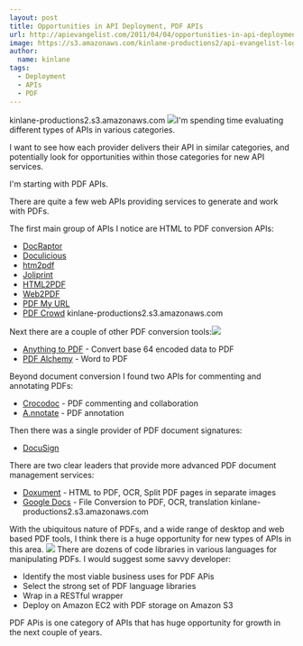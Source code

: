 ```yaml
---
layout: post
title: Opportunities in API Deployment, PDF APIs
url: http://apievangelist.com/2011/04/04/opportunities-in-api-deployment-pdf-apis/
image: https://s3.amazonaws.com/kinlane-productions2/api-evangelist-logos/api-evangelist-butterfly-vertical.png
author:
  name: kinlane
tags:
  - Deployment
  - APIs
  - PDF
---
```

kinlane-productions2.s3.amazonaws.com ![](http://kinlane-productions.s3.amazonaws.com/Tag-Cloud-API-PDF.png)I'm spending time evaluating different types of APIs in various categories.

I want to see how each provider delivers their API in similar categories, and potentially look for opportunities within those categories for new API services.

I'm starting with PDF APIs.

There are quite a few web APIs providing services to generate and work with PDFs.

The first main group of APIs I notice are HTML to PDF conversion APIs:

*   [DocRaptor](http://docraptor.com/documentation "DocRaptor")
*   [Doculicious](http://docs.doculicious.com/api "Doculicious")
*   [htm2pdf](http://webservice.htm2pdf.co.uk/htm2pdf.asm "html2PDF")
*   [Joliprint](http://joliprint.com/api/ "Joliprint")
*   [HTML2PDF](http://www.html2pdf.biz/api.php "HTM2PDF")
*   [Web2PDF](http://www.web2pdfconvert.com/pdf-api.aspx "Web2PDF")
*   [PDF My URL](http://pdfmyurl.com/support/support.jsp "PDF My URL")
*   [PDF Crowd](http://pdfcrowd.com/html-to-pdf-api/ "PDF Crowd")
kinlane-productions2.s3.amazonaws.com

Next there are a couple of other PDF conversion tools:![](http://kinlane-productions.s3.amazonaws.com/PDF_red.jpg)

*   [Anything to PDF](http://api.danielprocter.com/ "Anything to PDF") - Convert base 64 encoded data to PDF
*   [PDF Alchemy](http://www.pdfalchemy.com/ "PDF Alchemy") - Word to PDF

Beyond document conversion I found two APIs for commenting and annotating PDFs:

*   [Crocodoc](http://crocodoc.com/api/ "Crocodoc") - PDF commenting and collaboration
*   [A.nnotate](http://a.nnotate.com/api-reference.html "Annotate") - PDF annotation

Then there was a single provider of PDF document signatures:

*   [DocuSign](http://www.docusign.com/developers-center/developers-center-overview "DocuSign")

There are two clear leaders that provide more advanced PDF document management services:

*   [Doxument](http://doxument.com/en/developer "Doxument") - HTML to PDF, OCR, Split PDF pages in separate images
*   [Google Docs](http://code.google.com/apis/documents/ "Google Docs ") - File Conversion to PDF, OCR, translation
kinlane-productions2.s3.amazonaws.com

With the ubiquitous nature of PDFs, and a wide range of desktop and web based PDF tools, I think there is a huge opportunity for new types of APIs in this area. ![](http://kinlane-productions.s3.amazonaws.com/pdf-ocr.png) There are dozens of code libraries in various languages for manipulating PDFs. I would suggest some savvy developer:

*   Identify the most viable business uses for PDF APis
*   Select the strong set of PDF language libraries
*   Wrap in a RESTful wrapper
*   Deploy on Amazon EC2 with PDF storage on Amazon S3

PDF APis is one category of APIs that has huge opportunity for growth in the next couple of years.